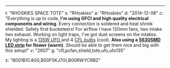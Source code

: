 ---
t: "RHOSKIES SPACE TOTE"
s: "RHoskies"
a: "RHoskies"
d: "2014-12-08"
c: "Everything is up to code,<strong> I'm using GFCI and high quality electrical components and wiring</strong>. Every connection is soldered and heat shrink shielded. Safety first bucketeers! For airflow I have 120mm fans, two intake two exhaust. Working on light traps, I've got dust screens on the intakes. My lighting is a <a href='http://www.amazon.com/s/?_encoding=UTF8&camp=1789&creative=390957&field-keywords=135w%20ufo&linkCode=ur2&sprefix=135w%20ufo%2Caps&tag=spacbuck-20&url=search-alias%3Daps&linkId=VHCZCKQOE4OXX3C5'>135W UFO </a>and 4 <a href='https://amzn.to/3jMfTYw'>CFL bulbs</a> (cool). <strong>Also using a <a href='http://www.amazon.com/gp/product/B00F5KJ7GI/ref=as_li_tl?ie=UTF8&camp=1789&creative=390957&creativeASIN=B00F5KJ7GI&linkCode=as2&tag=spacbuck-20&linkId=BFVJMFGS6AOAPS4Q'>5630SMD LED strip</a> for flower (warm)</strong>. Should be able to get them nice and big with this setup!"
v: "2607"
g: "cfl,pcfan,shield,tote,ufo,ufo135"

z: "B001B1C4G0,B00F5KJ7GI,B00RWYCRB2"
